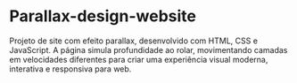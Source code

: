 # Parallax-design-website
Projeto de site com efeito parallax, desenvolvido com HTML, CSS e JavaScript. A página simula profundidade ao rolar, movimentando camadas em velocidades diferentes para criar uma experiência visual moderna, interativa e responsiva para web.
